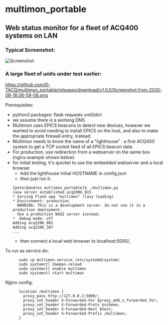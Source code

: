 # multimon_portable
## Web status monitor for a fleet of ACQ400 systems on LAN

### Typical Screenshot:

![Screenshot](https://github.com/D-TACQ/multimon_portable/releases/download/v1.0.0/Screenshot.from.2023-04-07.16-58-31.png "Screenshot")

### A large fleet of units under test earlier:
https://github.com/D-TACQ/multimon_portable/releases/download/v1.0.0/Screenshot.from.2020-08-18.08-59-06.png

Prerequisites:
* python3 packages: flask requests xml2dict
* we assume there is a working DNS
* Multimon uses EPICS beacons to detect new devices, however we wanted to avoid needing to install EPICS on the host, and also to make the appropriate firewall entry, instead:
* Multimon needs to know the name of a "lighthouse" : a first ACQ400 system to get a TCP socket feed of all EPICS beacon data
* For production, use redirection from a webserver on the same box (nginx example shown below)
* for initial testing, it's quicket to use the embedded webserver and a local browser
  * Add the lighthouse initial HOSTNAME in config.json
  * then just run it:
  ```
  [peter@andros multimon_portable]$ ./multimon.py
  casw server established acq2006_015
  * Serving Flask app "multimon" (lazy loading)
  * Environment: production
    WARNING: This is a development server. Do not use it in a production deployment.
    Use a production WSGI server instead.
  *  Debug mode: off
  Adding acq2206_001
  Adding acq2106_387
  ...
  ```
  * then connect a local web browser to localhost:5000/,



To run as service do:
```
      sudo cp multimon.service /etc/systemd/system/
      sudo systemctl daemon-reload
      sudo systemctl enable multimon
      sudo systemctl start multimon
```
Nginx config:
```
      location /multimon {
        proxy_pass http://127.0.0.1:5000/;
        proxy_set_header X-Forwarded-For $proxy_add_x_forwarded_for;
        proxy_set_header X-Forwarded-Proto $scheme;
        proxy_set_header X-Forwarded-Host $host;
        proxy_set_header X-Forwarded-Prefix /multimon;
      }
```
